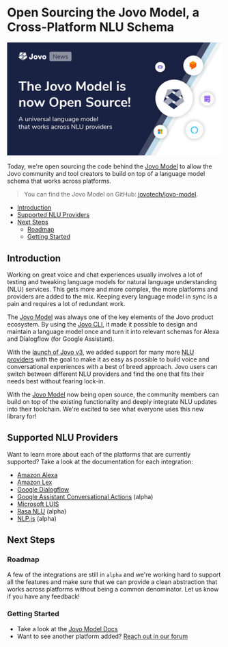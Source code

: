 # Open Sourcing the Jovo Model, a Cross-Platform NLU Schema

![The Jovo Model is now Open Source](./img/jovo-model-nlu-open-source.jpg "Jovo Model: A universal language model that works across NLU providers")

Today, we're open sourcing the code behind the [Jovo Model](https://www.jovo.tech/marketplace/jovo-model) to allow the Jovo community and tool creators to build on top of a language model schema that works across platforms.

> You can find the Jovo Model on GitHub: [jovotech/jovo-model](https://github.com/jovotech/jovo-model).

* [Introduction](#introduction)
* [Supported NLU Providers](#supported-nlu-providers)
* [Next Steps](#next-steps)
   * [Roadmap](#roadmap)
   * [Getting Started](#getting-started)

## Introduction

Working on great voice and chat experiences usually involves a lot of testing and tweaking language models for natural language understanding (NLU) services. This gets more and more complex, the more platforms and providers are added to the mix. Keeping every language model in sync is a pain and requires a lot of redundant work.

The [Jovo Model](https://www.jovo.tech/marketplace/jovo-model) was always one of the key elements of the Jovo product ecosystem. By using the [Jovo CLI](https://www.jovo.tech/marketplace/jovo-cli), it made it possible to design and maintain a language model once and turn it into relevant schemas for Alexa and Dialogflow (for Google Assistant).

With the [launch of Jovo v3](https://www.context-first.com/introducing-jovo-v3-the-voice-layer/), we added support for many more [NLU providers](https://www.jovo.tech/marketplace/tag/nlu) with the goal to make it as easy as possible to build voice and conversational experiences with a best of breed approach. Jovo users can switch between different NLU providers and find the one that fits their needs best without fearing lock-in.

With the [Jovo Model](https://www.jovo.tech/marketplace/jovo-model) now being open source, the community members can build on top of the existing functionality and deeply integrate NLU updates into their toolchain. We're excited to see what everyone uses this new library for! 


## Supported NLU Providers

Want to learn more about each of the platforms that are currently supported? Take a look at the documentation for each integration:

* [Amazon Alexa](https://www.jovo.tech/marketplace/jovo-model/amazon-alexa)
* [Amazon Lex](https://www.jovo.tech/marketplace/jovo-model/amazon-lex)
* [Google Dialogflow](https://www.jovo.tech/marketplace/jovo-model/dialogflow)
* [Google Assistant Conversational Actions](https://www.jovo.tech/marketplace/jovo-model/google-assistant) (alpha)
* [Microsoft LUIS](https://www.jovo.tech/marketplace/jovo-model/microsoft-luis)
* [Rasa NLU](https://www.jovo.tech/marketplace/jovo-model/rasa) (alpha)
* [NLP.js](https://www.jovo.tech/marketplace/jovo-model/nlpjs) (alpha)

## Next Steps

### Roadmap

A few of the integrations are still in `alpha` and we're working hard to support all the features and make sure that we can provide a clean abstraction that works across platforms without being a common denominator. Let us know if you have any feedback!

### Getting Started

* Take a look at the [Jovo Model Docs](https://www.jovo.tech/marketplace/jovo-model)
* Want to see another platform added? [Reach out in our forum](https://community.jovo.tech/)


<!--[metadata]: { "description": "Today, we're open sourcing the code behind the Jovo Model to allow the Jovo community and tool creators to build on top of a language model schema that works across platforms.", "author": "jan-koenig", "tags": "Releases", "og-image": "https://www.jovo.tech/img/news/2020-08-20-jovo-model-nlu/jovo-model-nlu-open-source.jpg" }-->
